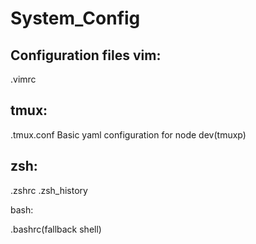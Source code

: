 # System_Config
Configuration files
vim:
-------
.vimrc

tmux:
-------
.tmux.conf
Basic yaml configuration for node dev(tmuxp)

zsh:
-------

.zshrc
.zsh_history

bash:

.bashrc(fallback shell)
